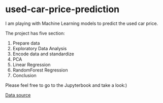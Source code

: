 # used-car-price-prediction

I am playing with Machine Learning models to predict the used car price.

The project has five section:
1) Prepare data
2) Exploratory Data Analysis
3) Encode data and standardize
4) PCA
5) Linear Regression 
6) RandomForest Regression
7) Conclusion

Please feel free to go to the Jupyterbook and take a look:)

[Data source](https://www.kaggle.com/orgesleka/used-cars-database)
